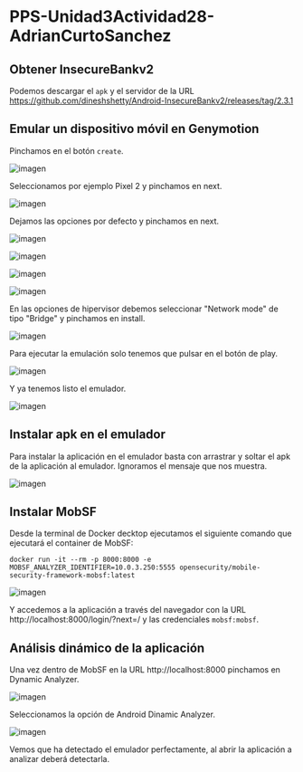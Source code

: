 # PPS-Unidad3Actividad28-AdrianCurtoSanchez

## Obtener InsecureBankv2

Podemos descargar el `apk` y el servidor de la URL https://github.com/dineshshetty/Android-InsecureBankv2/releases/tag/2.3.1

## Emular un dispositivo móvil en Genymotion

Pinchamos en el botón `create`.

![imagen](https://github.com/user-attachments/assets/19e9f1c5-0e41-448e-97aa-150683d44a9d)

Seleccionamos por ejemplo Pixel 2 y pinchamos en next.

![imagen](https://github.com/user-attachments/assets/60d1898b-c299-4fe4-877f-317aedb45b2d)

Dejamos las opciones por defecto y pinchamos en next.

![imagen](https://github.com/user-attachments/assets/aabed41d-4a66-412c-9fd0-935eb9b04c51)

![imagen](https://github.com/user-attachments/assets/61712237-260f-4384-bbee-602b1bb1e0ae)

![imagen](https://github.com/user-attachments/assets/40085db4-16df-4b09-815e-2c17a8387e7e)

![imagen](https://github.com/user-attachments/assets/f9a76108-ee6a-4a4a-96d7-c5332d84f260)

En las opciones de hipervisor debemos seleccionar "Network mode" de tipo "Bridge" y pinchamos en install.

![imagen](https://github.com/user-attachments/assets/82787bea-c0ec-4bb5-9de1-d7d2d233550a)

Para ejecutar la emulación solo tenemos que pulsar en el botón de play.

![imagen](https://github.com/user-attachments/assets/5950c22b-fb58-42ea-badd-ecda6847a761)

Y ya tenemos listo el emulador.

![imagen](https://github.com/user-attachments/assets/56e95773-12ac-4c09-a074-1bcb12ebb6da)

## Instalar apk en el emulador

Para instalar la aplicación en el emulador basta con arrastrar y soltar el apk de la aplicación al emulador. Ignoramos el mensaje que nos muestra.

![imagen](https://github.com/user-attachments/assets/d4e3459a-20b4-4768-82f0-d6fd1b55d869)

## Instalar MobSF

Desde la terminal de Docker decktop ejecutamos el siguiente comando que ejecutará el container de MobSF:
```
docker run -it --rm -p 8000:8000 -e MOBSF_ANALYZER_IDENTIFIER=10.0.3.250:5555 opensecurity/mobile-security-framework-mobsf:latest
```

![imagen](https://github.com/user-attachments/assets/a71d8acf-a62e-4d90-8ae8-3ebf3e292a34)

Y accedemos a la aplicación a través del navegador con la URL http://localhost:8000/login/?next=/ y las credenciales `mobsf:mobsf`.

## Análisis dinámico de la aplicación

Una vez dentro de MobSF en la URL http://localhost:8000 pinchamos en Dynamic Analyzer.

![imagen](https://github.com/user-attachments/assets/e4ccbd41-fb99-4b21-9cb5-bbd5cebbbc16)

Seleccionamos la opción de Android Dinamic Analyzer.

![imagen](https://github.com/user-attachments/assets/46f3ef38-0752-4092-ba46-e6e1bea9413c)

Vemos que ha detectado el emulador perfectamente, al abrir la aplicación a analizar deberá detectarla.






















